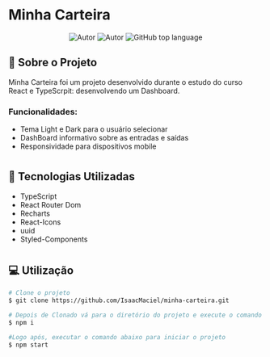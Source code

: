 # Minha Carteira

<p align="center">
    <img alt="Autor" src="https://img.shields.io/badge/autor-Isaac%20Araujo-red"/>
    <img alt="Autor" src="https://img.shields.io/badge/Status-Finalizado-%23299928"/>
    <img alt="GitHub top language" src="https://img.shields.io/github/languages/top/IsaacMaciel/minha-carteira?color=34CB79" />
   
</p>

## :book: Sobre o Projeto

Minha Carteira foi um projeto desenvolvido durante o estudo do curso React e TypeScrpit: desenvolvendo um Dashboard.

### Funcionalidades:

-   Tema Light e Dark para o usuário selecionar
-   DashBoard informativo sobre as entradas e saídas
-   Responsividade para dispositivos mobile

#

## :rocket: Tecnologias Utilizadas

-   TypeScript
-   React Router Dom
-   Recharts
-   React-Icons
-   uuid
-   Styled-Components

#

## :computer: Utilização

```bash
# Clone o projeto
$ git clone https://github.com/IsaacMaciel/minha-carteira.git

# Depois de Clonado vá para o diretório do projeto e execute o comando abaixo para instalar as dependências
$ npm i

#Logo após, executar o comando abaixo para iniciar o projeto
$ npm start

```
